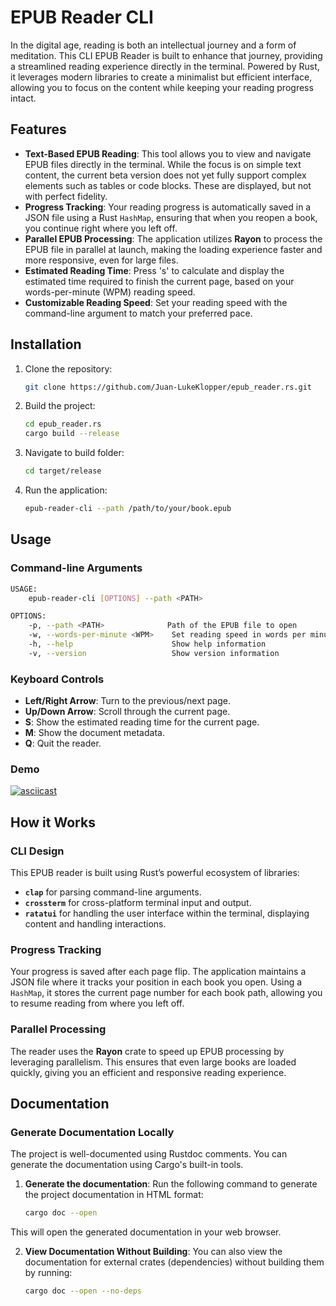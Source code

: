 # **EPUB Reader CLI**

In the digital age, reading is both an intellectual journey and a form of meditation. This CLI EPUB Reader is built to enhance that journey, providing a streamlined reading experience directly in the terminal. Powered by Rust, it leverages modern libraries to create a minimalist but efficient interface, allowing you to focus on the content while keeping your reading progress intact.

## **Features**
- **Text-Based EPUB Reading**: This tool allows you to view and navigate EPUB files directly in the terminal. While the focus is on simple text content, the current beta version does not yet fully support complex elements such as tables or code blocks. These are displayed, but not with perfect fidelity.
- **Progress Tracking**: Your reading progress is automatically saved in a JSON file using a Rust `HashMap`, ensuring that when you reopen a book, you continue right where you left off.
- **Parallel EPUB Processing**: The application utilizes **Rayon** to process the EPUB file in parallel at launch, making the loading experience faster and more responsive, even for large files.
- **Estimated Reading Time**: Press 's' to calculate and display the estimated time required to finish the current page, based on your words-per-minute (WPM) reading speed.
- **Customizable Reading Speed**: Set your reading speed with the command-line argument to match your preferred pace.

## **Installation**

1. Clone the repository:
   ```bash
   git clone https://github.com/Juan-LukeKlopper/epub_reader.rs.git
   ```

2. Build the project:
   ```bash
   cd epub_reader.rs
   cargo build --release
   ```

3. Navigate to build folder:
   ```bash
   cd target/release
   ```

4. Run the application:
   ```bash
   epub-reader-cli --path /path/to/your/book.epub
   ```

## **Usage**

### **Command-line Arguments**

```bash
USAGE:
    epub-reader-cli [OPTIONS] --path <PATH>

OPTIONS:
    -p, --path <PATH>              Path of the EPUB file to open
    -w, --words-per-minute <WPM>    Set reading speed in words per minute (default: 238)
    -h, --help                      Show help information
    -v, --version                   Show version information
```

### **Keyboard Controls**

- **Left/Right Arrow**: Turn to the previous/next page.
- **Up/Down Arrow**: Scroll through the current page.
- **S**: Show the estimated reading time for the current page.
- **M**: Show the document metadata.
- **Q**: Quit the reader.

### **Demo**

[![asciicast](https://asciinema.org/a/dJTP1vVIyIAcRBRl0FRXpydBh.svg)](https://asciinema.org/a/dJTP1vVIyIAcRBRl0FRXpydBh)

## **How it Works**

### **CLI Design**
This EPUB reader is built using Rust’s powerful ecosystem of libraries:
- **`clap`** for parsing command-line arguments.
- **`crossterm`** for cross-platform terminal input and output.
- **`ratatui`** for handling the user interface within the terminal, displaying content and handling interactions.

### **Progress Tracking**
Your progress is saved after each page flip. The application maintains a JSON file where it tracks your position in each book you open. Using a `HashMap`, it stores the current page number for each book path, allowing you to resume reading from where you left off.

### **Parallel Processing**
The reader uses the **Rayon** crate to speed up EPUB processing by leveraging parallelism. This ensures that even large books are loaded quickly, giving you an efficient and responsive reading experience.

## Documentation

### Generate Documentation Locally
The project is well-documented using Rustdoc comments. You can generate the documentation using Cargo's built-in tools.

1. **Generate the documentation**:
   Run the following command to generate the project documentation in HTML format:
   ```bash
   cargo doc --open
   ```

This will open the generated documentation in your web browser.

2. **View Documentation Without Building**: 
   You can also view the documentation for external crates (dependencies) without building them by running:
   ```bash
   cargo doc --open --no-deps
   ```

